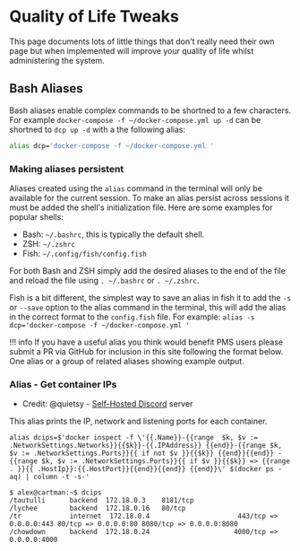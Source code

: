 # Quality of Life Tweaks

This page documents lots of little things that don't really need their own page but when implemented will improve your quality of life whilst administering the system.

## Bash Aliases

Bash aliases enable complex commands to be shortned to a few characters. For example `docker-compose -f ~/docker-compose.yml up -d` can be shortned to `dcp up -d` with a the following alias:

```bash
alias dcp='docker-compose -f ~/docker-compose.yml '
```
### Making aliases persistent

Aliases created using the `alias` command in the terminal will only be available for the current session. To make an alias persist across sessions it must be added the shell's initialization file. Here are some examples for popular shells:

 - Bash: `~/.bashrc`, this is typically the default shell.
 - ZSH: `~/.zshrc`
 - Fish: `~/.config/fish/config.fish`

For both Bash and ZSH simply add the desired aliases to the end of the file and reload the file using `. ~/.bashrc` or `. ~/.zshrc`.

Fish is a bit different, the simplest way to save an alias in fish it to add the `-s` or `--save` option to the alias command in the terminal, this will add the alias in the correct format to the `config.fish` file. For example: `alias -s dcp='docker-compose -f ~/docker-compose.yml '`
 
!!! info
    If you have a useful alias you think would benefit PMS users please submit a PR via GitHub for inclusion in this site following the format below. One alias or a group of related aliases showing example output.

### Alias - Get container IPs

* Credit: @quietsy - [Self-Hosted Discord](https://discord.gg/efhGsp75dx) server

This alias prints the IP, network and listening ports for each container.

```
alias dcips=$'docker inspect -f \'{{.Name}}-{{range  $k, $v := .NetworkSettings.Networks}}{{$k}}-{{.IPAddress}} {{end}}-{{range $k, $v := .NetworkSettings.Ports}}{{ if not $v }}{{$k}} {{end}}{{end}} -{{range $k, $v := .NetworkSettings.Ports}}{{ if $v }}{{$k}} => {{range . }}{{ .HostIp}}:{{.HostPort}}{{end}}{{end}} {{end}}\' $(docker ps -aq) | column -t -s-'

$ alex@cartman:~$ dcips
/tautulli      backend  172.18.0.3    8181/tcp
/lychee        backend  172.18.0.16   80/tcp
/tr            internet  172.18.0.4                      443/tcp => 0.0.0.0:443 80/tcp => 0.0.0.0:80 8080/tcp => 0.0.0.0:8080
/chowdown      backend  172.18.0.24                     4000/tcp => 0.0.0.0:4000
```
